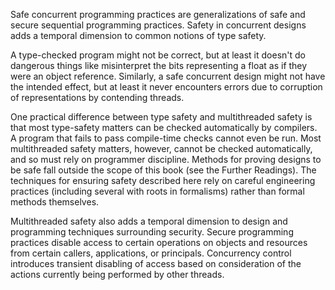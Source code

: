 Safe concurrent programming practices are generalizations of safe and secure sequential programming
practices. Safety in concurrent designs adds a temporal dimension to common notions of type safety. 

A type-checked program might not be correct, but at least it doesn't do dangerous things like
misinterpret the bits representing a float as if they were an object reference. Similarly, a safe
concurrent design might not have the intended effect, but at least it never encounters errors due to
corruption of representations by contending threads. 

One practical difference between type safety and multithreaded safety is that most type-safety matters
can be checked automatically by compilers. A program that fails to pass compile-time checks cannot
even be run. Most multithreaded safety matters, however, cannot be checked automatically, and so
must rely on programmer discipline. Methods for proving designs to be safe fall outside the scope of
this book (see the Further Readings). The techniques for ensuring safety described here rely on careful
engineering practices (including several with roots in formalisms) rather than formal methods
themselves. 

Multithreaded safety also adds a temporal dimension to design and programming techniques
surrounding security. Secure programming practices disable access to certain operations on objects
and resources from certain callers, applications, or principals. Concurrency control introduces
transient disabling of access based on consideration of the actions currently being performed by other
threads. 
